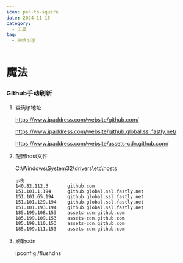 ```yaml
---
icon: pen-to-square
date: 2024-11-15
category:
  - 工具
tag:
  - 网络加速
---
```


# 魔法

### GIthub手动刷新

1. 查询ip地址

    https://www.ipaddress.com/website/github.com/

    https://www.ipaddress.com/website/github.global.ssl.fastly.net/

    https://www.ipaddress.com/website/assets-cdn.github.com/

2. 配置host文件

    C:\Windows\System32\drivers\etc\hosts

    ```
    示例
    140.82.112.3       github.com
    151.101.1.194      github.global.ssl.fastly.net
    151.101.65.194     github.global.ssl.fastly.net
    151.101.129.194    github.global.ssl.fastly.net
    151.101.193.194    github.global.ssl.fastly.net
    185.199.108.153    assets-cdn.github.com
    185.199.109.153    assets-cdn.github.com
    185.199.110.153    assets-cdn.github.com
    185.199.111.153    assets-cdn.github.com
    ```

3. 刷新cdn

    ipconfig /flushdns





